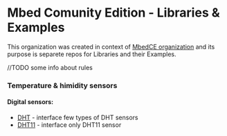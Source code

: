  # Mbed Comunity Edition - Libraries & Examples
 This organization was created in context of [MbedCE organization](https://github.com/mbed-ce) and its purpose is separete repos for Libraries and their Examples.

 //TODO some info about rules



### Temperature & himidity sensors
#### Digital sensors:
* [DHT](https://github.com/mbed-ce-libraries-examples/DHT) - interface few types of DHT sensors
* [DHT11](https://github.com/mbed-ce-libraries-examples/DHT11) - interface only DHT11 sensor

<!--

**Here are some ideas to get you started:**

🙋‍♀️ A short introduction - what is your organization all about?
🌈 Contribution guidelines - how can the community get involved?
👩‍💻 Useful resources - where can the community find your docs? Is there anything else the community should know?
🍿 Fun facts - what does your team eat for breakfast?
🧙 Remember, you can do mighty things with the power of [Markdown](https://docs.github.com/github/writing-on-github/getting-started-with-writing-and-formatting-on-github/basic-writing-and-formatting-syntax)
-->

